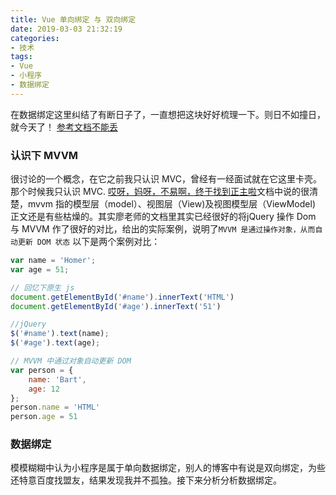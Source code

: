 ```yaml
---
title: Vue 单向绑定 与 双向绑定
date: 2019-03-03 21:32:19
categories:
- 技术
tags:
- Vue
- 小程序
- 数据绑定
---
```

在数据绑定这里纠结了有断日子了，一直想把这块好好梳理一下。则日不如撞日，就今天了！
[参考文档不能丢](https://www.liaoxuefeng.com/wiki/001434446689867b27157e896e74d51a89c25cc8b43bdb3000/001475449022563a6591e6373324d1abd93e0e3fa04397f000)
### 认识下 MVVM
很讨论的一个概念，在它之前我只认识 MVC，曾经有一经面试就在它这里卡壳。那个时候我只认识 MVC.
[哎呀，妈呀，不易啊，终于找到正主啦](https://docs.microsoft.com/zh-cn/windows/uwp/data-binding/data-binding-and-mvvm)文档中说的很清楚，mvvm 指的模型层（model）、视图层（View)及视图模型层（ViewModel)
正文还是有些枯燥的。其实廖老师的文档里其实已经很好的将jQuery 操作 Dom 与 MVVM 作了很好的对比，给出的实际案例，说明了`MVVM 是通过操作对象，从而自动更新 DOM 状态`
以下是两个案例对比：
```javascript
var name = 'Homer';
var age = 51;

// 回忆下原生 js
document.getElementById('#name').innerText('HTML')
document.getElementById('#age').innerText('51')

//jQuery
$('#name').text(name);
$('#age').text(age);
```
```javascript
// MVVM 中通过对象自动更新 DOM
var person = {
    name: 'Bart',
    age: 12
};
person.name = 'HTML'
person.age = 51
```
### 数据绑定
模模糊糊中认为小程序是属于单向数据绑定，别人的博客中有说是双向绑定，为些还特意百度找盟友，结果发现我并不孤独。接下来分析分析数据绑定。
